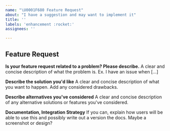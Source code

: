 ```yaml
---
name: "\U0001F680 Feature Request"
about: "I have a suggestion and may want to implement it"
title: ''
labels: 'enhancement :rocket:'
assignees: ''

---
```


## Feature Request

**Is your feature request related to a problem? Please describe.**
A clear and concise description of what the problem is. Ex. I have an issue when [...]

**Describe the solution you'd like**
A clear and concise description of what you want to happen. Add any considered drawbacks.

**Describe alternatives you've considered**
A clear and concise description of any alternative solutions or features you've considered.

**Documentation, Integration Strategy**
If you can, explain how users will be able to use this and possibly write out a version the docs.
Maybe a screenshot or design?

